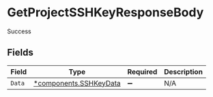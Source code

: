 # GetProjectSSHKeyResponseBody

Success


## Fields

| Field                                                           | Type                                                            | Required                                                        | Description                                                     |
| --------------------------------------------------------------- | --------------------------------------------------------------- | --------------------------------------------------------------- | --------------------------------------------------------------- |
| `Data`                                                          | [*components.SSHKeyData](../../models/components/sshkeydata.md) | :heavy_minus_sign:                                              | N/A                                                             |